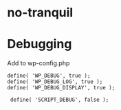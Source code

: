 # no-tranquil

# Debugging

Add to wp-config.php

    define( 'WP_DEBUG', true );
    define( 'WP_DEBUG_LOG', true );
    define( 'WP_DEBUG_DISPLAY', true );

     define( 'SCRIPT_DEBUG', false );